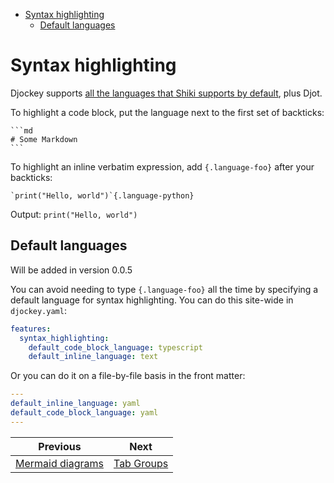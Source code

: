 <!--
  DO NOT EDIT THIS FILE DIRECTLY!
  It is generated by djockey.
-->
- [Syntax
  highlighting](../features/syntax_highlighting.md#Syntax-highlighting)
  - [Default
    languages](../features/syntax_highlighting.md#Default-languages)

<div id="Syntax-highlighting" class="section" id="Syntax-highlighting">

# Syntax highlighting

Djockey supports [all the languages that Shiki supports by
default](https://shiki.style/languages), plus Djot.

To highlight a code block, put the language next to the first set of
backticks:

```` djot
```md
# Some Markdown
```
````

To highlight an inline verbatim expression, add `{.language-foo}` after
your backticks:

``` djot
`print("Hello, world")`{.language-python}
```

Output: `print("Hello, world")`

<div id="Default-languages" class="section" id="Default-languages">

## Default languages

<div class="version-modified added-in-version">

Will be added in version 0.0.5

</div>

You can avoid needing to type `{.language-foo}` all the time by
specifying a default language for syntax highlighting. You can do this
site-wide in `djockey.yaml`:

``` yaml
features:
  syntax_highlighting:
    default_code_block_language: typescript
    default_inline_language: text
```

Or you can do it on a file-by-file basis in the front matter:

``` yaml
---
default_inline_language: yaml
default_code_block_language: yaml
---
```

</div>

</div>


| Previous | Next |
| - | - |
| [Mermaid diagrams](../features/mermaid_diagrams.md) | [Tab Groups](../features/tab_groups.md) |